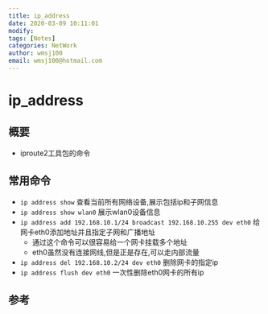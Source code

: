 ```yaml
---
title: ip_address
date: 2020-03-09 10:11:01
modify: 
tags: [Notes]
categories: NetWork
author: wmsj100
email: wmsj100@hotmail.com
---
```


# ip_address

## 概要

- iproute2工具包的命令

## 常用命令

- `ip address show` 查看当前所有网络设备,展示包括ip和子网信息
- `ip address show wlan0` 展示wlan0设备信息
- `ip address add 192.168.10.1/24 broadcast 192.168.10.255 dev eth0` 给网卡eth0添加地址并且指定子网和广播地址
	- 通过这个命令可以很容易给一个网卡挂载多个地址
	- eth0虽然没有连接网线,但是正是存在,可以走内部流量
- `ip address del 192.168.10.2/24 dev eth0` 删除网卡的指定ip
- `ip address flush dev eth0` 一次性删除eth0网卡的所有ip

## 参考


